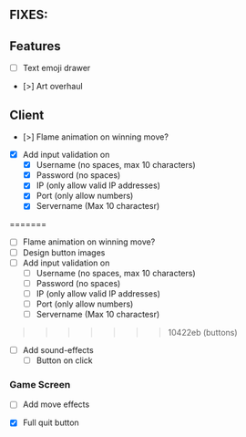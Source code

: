 ## FIXES:

## Features
- [ ] Text emoji drawer
- [>] Art overhaul

## Client
- [>] Flame animation on winning move?
- [x] Add input validation on 
    - [x] Username (no spaces, max 10 characters)
    - [x] Password (no spaces)
    - [x] IP (only allow valid IP addresses)
    - [x] Port (only allow numbers)
    - [x] Servername (Max 10 charactesr)

=======
- [ ] Flame animation on winning move?
- [ ] Design button images
- [ ] Add input validation on 
    - [ ] Username (no spaces, max 10 characters)
    - [ ] Password (no spaces)
    - [ ] IP (only allow valid IP addresses)
    - [ ] Port (only allow numbers)
    - [ ] Servername (Max 10 charactesr)

>>>>>>> 10422eb (buttons)

- [ ] Add sound-effects 
    - [ ] Button on click

### Game Screen
- [ ] Add move effects


- [x] Full quit button
